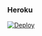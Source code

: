 ### Heroku
[![Deploy](https://www.herokucdn.com/deploy/button.svg)](https://heroku.com/deploy?template=https://github.com/pedro1287/modificadobot)

